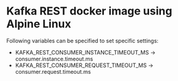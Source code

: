 # Kafka REST docker image using Alpine Linux

Following variables can be specified to set specific settings:

 - KAFKA_REST_CONSUMER_INSTANCE_TIMEOUT_MS -> consumer.instance.timeout.ms
 - KAFKA_REST_CONSUMER_REQUEST_TIMEOUT_MS -> consumer.request.timeout.ms
 
